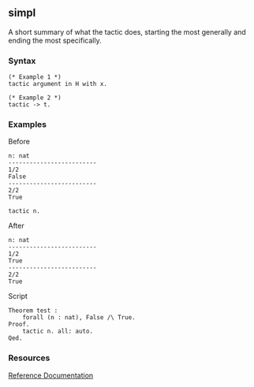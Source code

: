 ## simpl

A short summary of what the tactic does, starting the most generally and ending the most specifically.

### Syntax

```coq
(* Example 1 *)
tactic argument in H with x.

(* Example 2 *)
tactic -> t.
```

### Examples

Before
```coq
n: nat
-------------------------
1/2
False
-------------------------
2/2
True
```

```coq
tactic n.
```

After
```coq
n: nat
-------------------------
1/2
True
-------------------------
2/2
True
```

Script
```coq
Theorem test : 
    forall (n : nat), False /\ True.
Proof.
    tactic n. all: auto.
Qed.
```

### Resources

[Reference Documentation](https://coq.inria.fr/doc/master/refman/proof-engine/tactics.html#coq:tacn.tactic)
